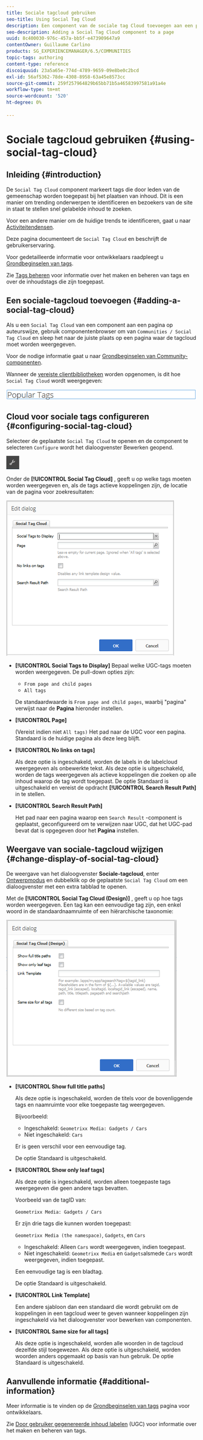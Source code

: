 ```yaml
---
title: Sociale tagcloud gebruiken
seo-title: Using Social Tag Cloud
description: Een component van de sociale tag Cloud toevoegen aan een pagina
seo-description: Adding a Social Tag Cloud component to a page
uuid: 8c400030-976c-457a-bb5f-e473909647a9
contentOwner: Guillaume Carlino
products: SG_EXPERIENCEMANAGER/6.5/COMMUNITIES
topic-tags: authoring
content-type: reference
discoiquuid: 23a5a65e-774d-4789-9659-09e8be0c2bcd
exl-id: 56af5362-78de-4308-8958-63a45e8573cc
source-git-commit: 259f257964829b65bb71b5a46583997581a91a4e
workflow-type: tm+mt
source-wordcount: '520'
ht-degree: 0%

---
```


# Sociale tagcloud gebruiken {#using-social-tag-cloud}

## Inleiding {#introduction}

De `Social Tag Cloud` component markeert tags die door leden van de gemeenschap worden toegepast bij het plaatsen van inhoud. Dit is een manier om trending onderwerpen te identificeren en bezoekers van de site in staat te stellen snel gelabelde inhoud te zoeken.

Voor een andere manier om de huidige trends te identificeren, gaat u naar [Activiteitendensen](trends.md).

Deze pagina documenteert de `Social Tag Cloud` en beschrijft de gebruikerservaring.

Voor gedetailleerde informatie voor ontwikkelaars raadpleegt u [Grondbeginselen van tags](tag.md).

Zie [Tags beheren](../../help/sites-administering/tags.md) voor informatie over het maken en beheren van tags en over de inhoudstags die zijn toegepast.

## Een sociale-tagcloud toevoegen {#adding-a-social-tag-cloud}

Als u een `Social Tag Cloud` van een component aan een pagina op auteurswijze, gebruik componentenbrowser om van `Communities / Social Tag Cloud` en sleep het naar de juiste plaats op een pagina waar de tagcloud moet worden weergegeven.

Voor de nodige informatie gaat u naar [Grondbeginselen van Community-componenten](basics.md).

Wanneer de [vereiste clientbibliotheken](tag.md#essentials-for-client-side) worden opgenomen, is dit hoe `Social Tag Cloud` wordt weergegeven:

![social-tag](assets/social-tag.png)

## Cloud voor sociale tags configureren {#configuring-social-tag-cloud}

Selecteer de geplaatste `Social Tag Cloud` te openen en de component te selecteren `Configure` wordt het dialoogvenster Bewerken geopend.

![vormen](assets/configure-new.png)

Onder de **[!UICONTROL Social Tag Cloud]** , geeft u op welke tags moeten worden weergegeven en, als de tags actieve koppelingen zijn, de locatie van de pagina voor zoekresultaten:

![social-tag-cloud](assets/social-tag-cloud.png)

* **[!UICONTROL Social Tags to Display]**
Bepaal welke UGC-tags moeten worden weergegeven. De pull-down opties zijn:

   * `From page and child pages`
   * `All tags`

  De standaardwaarde is `From page and child pages`, waarbij &quot;pagina&quot; verwijst naar de **Pagina** hieronder instellen.

* **[!UICONTROL Page]**

  (Vereist indien niet `All tags)` Het pad naar de UGC voor een pagina. Standaard is de huidige pagina als deze leeg blijft.

* **[!UICONTROL No links on tags]**

  Als deze optie is ingeschakeld, worden de labels in de labelcloud weergegeven als onbewerkte tekst. Als deze optie is uitgeschakeld, worden de tags weergegeven als actieve koppelingen die zoeken op alle inhoud waarop de tag wordt toegepast. De optie Standaard is uitgeschakeld en vereist de opdracht **[!UICONTROL Search Result Path]** in te stellen.

* **[!UICONTROL Search Result Path]**

  Het pad naar een pagina waarop een `Search Result` -component is geplaatst, geconfigureerd om te verwijzen naar UGC, dat het UGC-pad bevat dat is opgegeven door het **Pagina** instellen.

## Weergave van sociale-tagcloud wijzigen {#change-display-of-social-tag-cloud}

De weergave van het dialoogvenster **Sociale-tagcloud**, enter [Ontwerpmodus](../../help/sites-authoring/default-components-designmode.md) en dubbelklik op de geplaatste `Social Tag Cloud` om een dialoogvenster met een extra tabblad te openen.

Met de **[!UICONTROL Social Tag Cloud (Design)]** , geeft u op hoe tags worden weergegeven. Een tag kan een eenvoudige tag zijn, een enkel woord in de standaardnaamruimte of een hiërarchische taxonomie:

![social-tag-cloud-design](assets/social-tag-cloud-design.png)

* **[!UICONTROL Show full title paths]**

  Als deze optie is ingeschakeld, worden de titels voor de bovenliggende tags en naamruimte voor elke toegepaste tag weergegeven.

  Bijvoorbeeld:

   * Ingeschakeld: `Geometrixx Media: Gadgets / Cars`
   * Niet ingeschakeld: `Cars`

  Er is geen verschil voor een eenvoudige tag.

  De optie Standaard is uitgeschakeld.

* **[!UICONTROL Show only leaf tags]**

  Als deze optie is ingeschakeld, worden alleen toegepaste tags weergegeven die geen andere tags bevatten.

  Voorbeeld van de tagID van:

  `Geometrixx Media: Gadgets / Cars`

  Er zijn drie tags die kunnen worden toegepast:

  `Geometrixx Media (the namespace)`, `Gadgets`, en `Cars`

   * Ingeschakeld: Alleen `Cars` wordt weergegeven, indien toegepast.
   * Niet ingeschakeld: `Geometrixx Media` en `Gadgets`alsmede `Cars` wordt weergegeven, indien toegepast.

  Een eenvoudige tag is een bladtag.

  De optie Standaard is uitgeschakeld.

* **[!UICONTROL Link Template]**

  Een andere sjabloon dan een standaard die wordt gebruikt om de koppelingen in een tagcloud weer te geven wanneer koppelingen zijn ingeschakeld via het dialoogvenster voor bewerken van componenten.

* **[!UICONTROL Same size for all tags]**

  Als deze optie is ingeschakeld, worden alle woorden in de tagcloud dezelfde stijl toegewezen. Als deze optie is uitgeschakeld, worden woorden anders opgemaakt op basis van hun gebruik. De optie Standaard is uitgeschakeld.

## Aanvullende informatie {#additional-information}

Meer informatie is te vinden op de [Grondbeginselen van tags](tag.md) pagina voor ontwikkelaars.

Zie [Door gebruiker gegenereerde inhoud labelen](tag-ugc.md) (UGC) voor informatie over het maken en beheren van tags.
